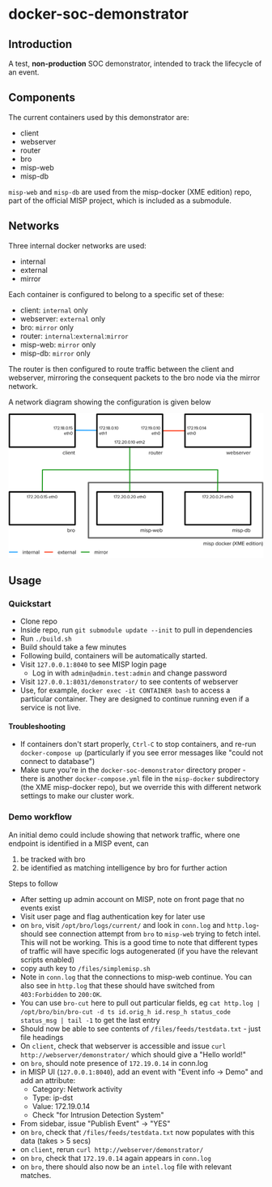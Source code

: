 # docker-soc-demonstrator

## Introduction

A test, **non-production** SOC demonstrator, intended to track the lifecycle of an event. 

## Components

The current containers used by this demonstrator are:

- client
- webserver
- router
- bro
- misp-web
- misp-db

`misp-web` and `misp-db` are used from the misp-docker (XME edition) repo, part of the official MISP project, which is included as a submodule.

## Networks

Three internal docker networks are used:

- internal
- external
- mirror

Each container is configured to belong to a specific set of these: 

- client: `internal` only
- webserver: `external` only
- bro: `mirror` only
- router: `internal`:`external`:`mirror`
- misp-web: `mirror` only
- misp-db: `mirror` only

The router is then configured to route traffic between the client and webserver, mirroring the consequent packets to the bro node via the mirror network.

A network diagram showing the configuration is given below

![](demonstrator-network-diagram.png)
## Usage

### Quickstart

- Clone repo
- Inside repo, run `git submodule update --init` to pull in dependencies
- Run `./build.sh`
- Build should take a few minutes
- Following build, containers will be automatically started.
- Visit `127.0.0.1:8040` to see MISP login page
  - Log in with `admin@admin.test:admin` and change password
- Visit `127.0.0.1:8031/demonstrator/` to see contents of webserver
- Use, for example, `docker exec -it CONTAINER bash` to access a particular container. They are designed to continue running even if a service is not live.

#### Troubleshooting

- If containers don't start properly, `Ctrl-C` to stop containers, and re-run `docker-compose up` (particularly if you see error messages like "could not connect to database")
- Make sure you're in the `docker-soc-demonstrator` directory proper - there is another `docker-compose.yml` file in the `misp-docker` subdirectory (the XME misp-docker repo), but we override this with different network settings to make our cluster work.

### Demo workflow

An initial demo could include showing that network traffic, where one endpoint is identified in a MISP event, can 

1. be tracked with bro
2. be identified as matching intelligence by bro for further action

Steps to follow

- After setting up admin account on MISP, note on front page that no events exist
- Visit user page and flag authentication key for later use
- on `bro`, visit `/opt/bro/logs/current/` and look in `conn.log` and `http.log`- should see connection attempt from `bro` to `misp-web` trying to fetch intel. This will not be working. This is a good time to note that different types of traffic will have specific logs autogenerated (if you have the relevant scripts enabled)
- copy auth key to `/files/simplemisp.sh`
- Note in `conn.log` that the connections to misp-web continue. You can also see in `http.log` that these should have switched from `403:Forbidden` to `200:OK`. 
- You can use `bro-cut` here to pull out particular fields, eg `cat http.log | /opt/bro/bin/bro-cut -d ts id.orig_h id.resp_h status_code status_msg | tail -1` to get the last entry
- Should now be able to see contents of `/files/feeds/testdata.txt` - just file headings
- On `client`, check that webserver is accessible and issue `curl http://webserver/demonstrator/` which should give a "Hello world!"
- on `bro`, should note presence of `172.19.0.14` in conn.log
- in MISP UI (`127.0.0.1:8040`), add an event with "Event info -> Demo"  and add an attribute:
  - Category: Network activity
  - Type: ip-dst
  - Value: 172.19.0.14
  - Check "for Intrusion Detection System"
- From sidebar, issue "Publish Event" -> "YES"
- on `bro`, check that `/files/feeds/testdata.txt` now populates with this data (takes > 5 secs)
- on `client`, rerun `curl http://webserver/demonstrator/`
- on `bro`, check that `172.19.0.14` again appears in `conn.log`
- on `bro`, there should also now be an `intel.log` file with relevant matches.

